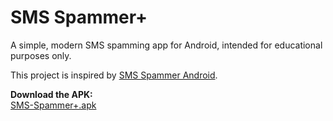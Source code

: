 # SMS Spammer+

A simple, modern SMS spamming app for Android, intended for educational purposes only.

This project is inspired by [SMS Spammer Android](https://github.com/tiphedor/SMS-Spammer-Android).

**Download the APK:**  
[SMS-Spammer+.apk](https://github.com/coldfish3/sms-spammer-plus/releases/download/v1.0/SMS-Spammer+.apk)
